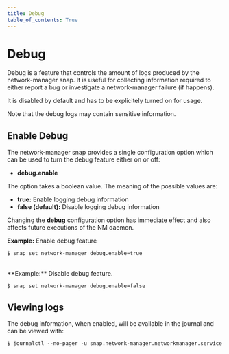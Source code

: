 ```yaml
---
title: Debug
table_of_contents: True
---
```


# Debug

Debug is a feature that controls the amount of logs produced by the network-manager
snap. It is useful for collecting information required to either report a bug or
investigate a network-manager failure (if happens).

It is disabled by default and has to be explicitely turned on for usage.

Note that the debug logs may contain sensitive information.

## Enable Debug

The network-manager snap provides a single configuration option which can be used to
turn the debug feature either on or off:

 * **debug.enable**

The option takes a boolean value. The meaning of the possible values are:

 * **true:** Enable logging debug information
 * **false (default):** Disable logging debug information

Changing the **debug** configuration option has immediate effect and also
affects future executions of the NM daemon.

**Example:** Enable debug feature

```
$ snap set network-manager debug.enable=true
```

<br/>
**Example:** Disable debug feature.

```
$ snap set network-manager debug.enable=false
```

## Viewing logs

The debug information, when enabled, will be available in the journal and can
be viewed with:

```
$ journalctl --no-pager -u snap.network-manager.networkmanager.service
```
